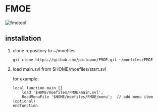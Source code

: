 FMOE
==
![fmotool](./img/fmotool.gif)

installation
--
1. clone repository to ~/moefiles

    ```
    git clone https://github.com/philopon/FMOE.git ~/moefiles/FMOE
    ```

2. load main.svl from $HOME/moefiles/start.svl

    for example:

    ```
    local function main []
        load '$HOME/moefiles/FMOE/main.svl';
        ReadMenuFile '$HOME/moefiles/FMOE/menu';  // add menu item (optional)
    endfunction
    ```
